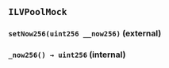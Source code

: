 ## `ILVPoolMock`

### `setNow256(uint256 __now256)` (external)

### `_now256() → uint256` (internal)
